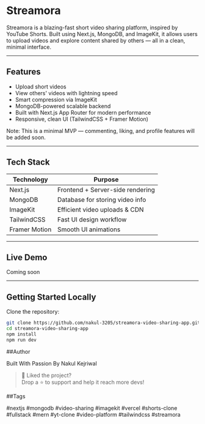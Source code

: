 # Streamora

Streamora is a blazing-fast short video sharing platform, inspired by YouTube Shorts. Built using Next.js, MongoDB, and ImageKit, it allows users to upload videos and explore content shared by others — all in a clean, minimal interface.

---

## Features

- Upload short videos
- View others' videos with lightning speed
- Smart compression via ImageKit
- MongoDB-powered scalable backend
- Built with Next.js App Router for modern performance
- Responsive, clean UI (TailwindCSS + Framer Motion)

Note: This is a minimal MVP — commenting, liking, and profile features will be added soon.

---

## Tech Stack

| Technology        | Purpose                           |
|-------------------|------------------------------------|
| Next.js           | Frontend + Server-side rendering   |
| MongoDB           | Database for storing video info    |
| ImageKit          | Efficient video uploads & CDN      |
| TailwindCSS       | Fast UI design workflow            |
| Framer Motion     | Smooth UI animations               |

---

## Live Demo

Coming soon

---

## Getting Started Locally

Clone the repository:

```bash
git clone https://github.com/nakul-3205/streamora-video-sharing-app.git
cd streamora-video-sharing-app
npm install
npm run dev
```

##Author

Built With Passion By Nakul Kejriwal
> 🚀 Liked the project?  
> Drop a ⭐ to support and help it reach more devs!

##Tags

#nextjs #mongodb #video-sharing #imagekit #vercel #shorts-clone #fullstack #mern #yt-clone #video-platform #tailwindcss #streamora
